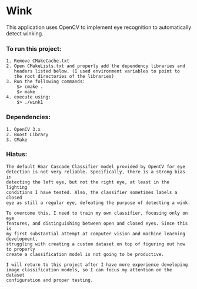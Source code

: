 # Wink

This application uses OpenCV to implement eye recognition to automatically detect winking.

### To run this project:
	1. Remove CMakeCache.txt
	2. Open CMakeLists.txt and properly add the dependency libraries and 
	   headers listed below. (I used environment variables to point to 
	   the root directories of the libraries)
	3. Run the following commands:
		$> cmake .
		$> make
	4. execute using:
		$> ./wink1

### Dependencies:
	1. OpenCV 3.x
	2. Boost Library
	3. CMake

### Hiatus:
	The default Haar Cascade Classifier model provided by OpenCV for eye 
	detection is not very reliable. Specifically, there is a strong bias in 
	detecting the left eye, but not the right eye, at least in the lighting
	conditions I have tested. Also, the classifier sometimes labels a closed 
	eye as still a regular eye, defeating the purpose of detecting a wink.
	
	To overcome this, I need to train my own classifier, focusing only on eye
	features, and distinguishing between open and closed eyes. Since this is 
	my first substantial attempt at computer vision and machine learning development,
	struggling with creating a custom dataset on top of figuring out how to properly
	create a classification model is not going to be productive.
	
	I will return to this project after I have more experience developing 
	image classification models, so I can focus my attention on the dataset 
	configuration and proper testing. 
